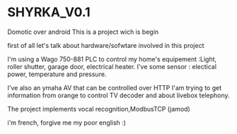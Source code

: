 SHYRKA_V0.1
===========

Domotic over android
This is a project wich is begin

first of all let's talk about hardware/sofwtare involved in this project

I'm using a Wago 750-881 PLC to control my home's equipement :Light, roller shutter, garage door, electrical heater.
I've some sensor : electical power, temperature and pressure.

I've also an ymaha AV that can be controlled over HTTP
I'am trying to get information from orange to control TV decoder and about livebox telephony.

The project implements vocal recognition,ModbusTCP (jamod)

i'm french, forgive me my poor english :)


